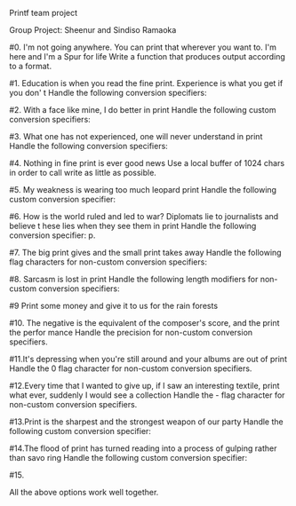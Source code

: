 Printf team project

Group Project: Sheenur and Sindiso Ramaoka

#0. I'm not going anywhere. You can print that wherever you want to. I'm here and I'm a Spur for life Write a function that produces output according to a format.

#1. Education is when you read the fine print. Experience is what you get if you don' t Handle the following conversion specifiers:

#2. With a face like mine, I do better in print Handle the following custom conversion specifiers:

#3. What one has not experienced, one will never understand in print Handle the following conversion specifiers:

#4. Nothing in fine print is ever good news Use a local buffer of 1024 chars in order to call write as little as possible.

#5. My weakness is wearing too much leopard print Handle the following custom conversion specifier:

#6. How is the world ruled and led to war? Diplomats lie to journalists and believe t hese lies when they see them in print Handle the following conversion specifier: p.

#7. The big print gives and the small print takes away Handle the following flag characters for non-custom conversion specifiers:

#8. Sarcasm is lost in print Handle the following length modifiers for non-custom conversion specifiers:

#9  Print some money and give it to us for the rain forests

#10. The negative is the equivalent of the composer's score, and the print the perfor mance Handle the precision for non-custom conversion specifiers.

#11.It's depressing when you're still around and your albums are out of print Handle the 0 flag character for non-custom conversion specifiers.

#12.Every time that I wanted to give up, if I saw an interesting textile, print what ever, suddenly I would see a collection Handle the - flag character for non-custom conversion specifiers.

#13.Print is the sharpest and the strongest weapon of our party Handle the following custom conversion specifier:

#14.The flood of print has turned reading into a process of gulping rather than savo ring Handle the following custom conversion specifier:

#15.

All the above options work well together.
